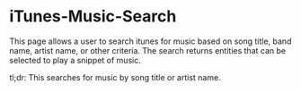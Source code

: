 # iTunes-Music-Search
This page allows a user to search itunes for music based on song title, band name, artist name, or other criteria. The search returns entities that can be selected to play a snippet of music.

tl;dr:
This searches for music by song title or artist name.
